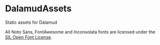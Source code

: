 # DalamudAssets
Static assets for Dalamud

All Noto Sans, FontAwesome and Inconsolata fonts are licensed under the [SIL Open Font License](http://scripts.sil.org/cms/scripts/page.php?site_id=nrsi&id=OFL).
